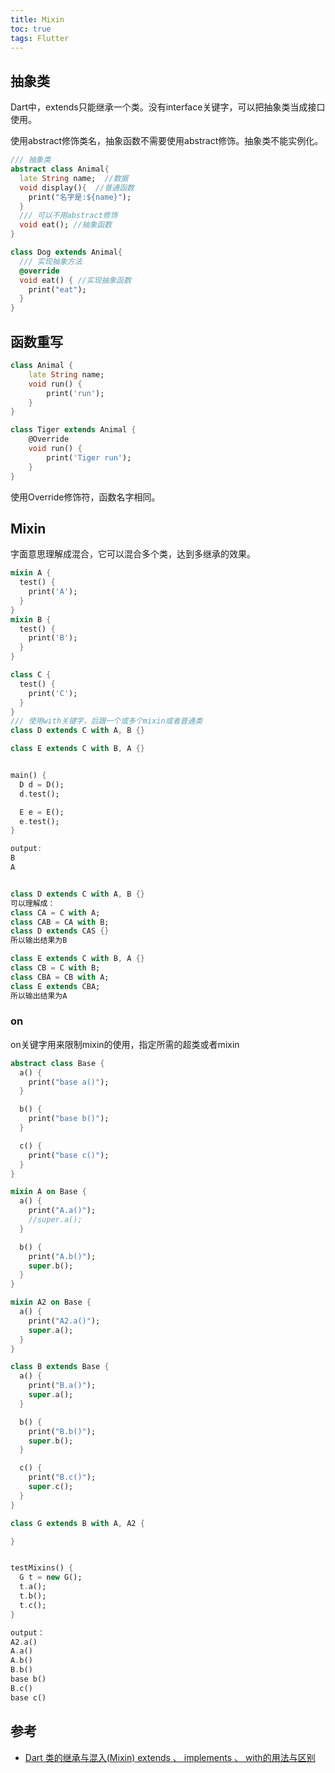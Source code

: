 ```yaml
---
title: Mixin
toc: true
tags: Flutter
---
```



## 抽象类

Dart中，extends只能继承一个类。没有interface关键字，可以把抽象类当成接口使用。

使用abstract修饰类名，抽象函数不需要使用abstract修饰。抽象类不能实例化。

```dart
/// 抽象类
abstract class Animal{
  late String name;  //数据
  void display(){  //普通函数
    print("名字是:${name}");
  }
  /// 可以不用abstract修饰
  void eat(); //抽象函数
}

class Dog extends Animal{
  /// 实现抽象方法
  @override
  void eat() { //实现抽象函数
    print("eat");
  }
}
```

## 函数重写

```dart
class Animal {
    late String name;
    void run() {
        print('run');
    }
}

class Tiger extends Animal {
    @Override
    void run() {
        print('Tiger run');
    }
}
```

使用Override修饰符，函数名字相同。


## Mixin

字面意思理解成混合，它可以混合多个类，达到多继承的效果。

```dart
mixin A {
  test() {
    print('A');
  }
}
mixin B {
  test() {
    print('B');
  }
}

class C {
  test() {
    print('C');
  }
}
/// 使用with关键字，后跟一个或多个mixin或者普通类
class D extends C with A, B {}

class E extends C with B, A {}


main() {
  D d = D();
  d.test();

  E e = E();
  e.test();
}

output:
B
A


class D extends C with A, B {}
可以理解成：
class CA = C with A;
class CAB = CA with B;
class D extends CAS {}
所以输出结果为B

class E extends C with B, A {}
class CB = C with B;
class CBA = CB with A;
class E extends CBA;
所以输出结果为A


```

### on

on关键字用来限制mixin的使用，指定所需的超类或者mixin

```dart
abstract class Base {
  a() {
    print("base a()");
  }

  b() {
    print("base b()");
  }

  c() {
    print("base c()");
  }
}

mixin A on Base {
  a() {
    print("A.a()");
    //super.a();
  }

  b() {
    print("A.b()");
    super.b();
  }
}

mixin A2 on Base {
  a() {
    print("A2.a()");
    super.a();
  }
}

class B extends Base {
  a() {
    print("B.a()");
    super.a();
  }

  b() {
    print("B.b()");
    super.b();
  }

  c() {
    print("B.c()");
    super.c();
  }
}

class G extends B with A, A2 {

}


testMixins() {
  G t = new G();
  t.a();
  t.b();
  t.c();
}

output：
A2.a()
A.a()
A.b()
B.b()
base b()
B.c()
base c()

```




## 参考

- [Dart 类的继承与混入(Mixin) extends 、 implements 、 with的用法与区别](https://blog.csdn.net/rd_w_csdn/article/details/103731273)
